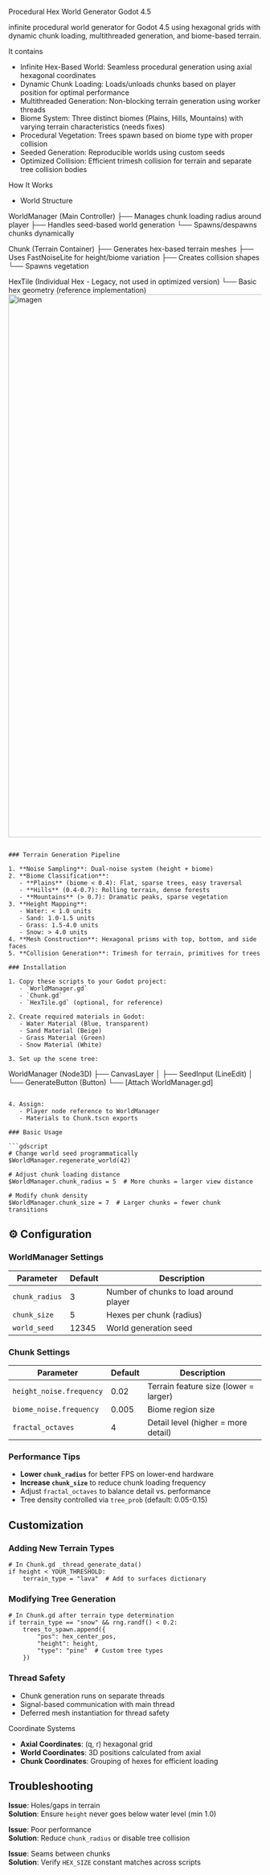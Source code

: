 Procedural Hex World Generator Godot 4.5

infinite procedural world generator for Godot 4.5 using hexagonal grids with dynamic chunk loading, multithreaded generation, and biome-based terrain.

It contains

- Infinite Hex-Based World: Seamless procedural generation using axial hexagonal coordinates
- Dynamic Chunk Loading: Loads/unloads chunks based on player position for optimal performance
- Multithreaded Generation: Non-blocking terrain generation using worker threads
- Biome System: Three distinct biomes (Plains, Hills, Mountains) with varying terrain characteristics (needs fixes)
- Procedural Vegetation: Trees spawn based on biome type with proper collision
- Seeded Generation: Reproducible worlds using custom seeds
- Optimized Collision: Efficient trimesh collision for terrain and separate tree collision bodies

How It Works

- World Structure

WorldManager (Main Controller)
    ├── Manages chunk loading radius around player
    ├── Handles seed-based world generation
    └── Spawns/despawns chunks dynamically
    
Chunk (Terrain Container)
    ├── Generates hex-based terrain meshes
    ├── Uses FastNoiseLite for height/biome variation
    ├── Creates collision shapes
    └── Spawns vegetation
    
HexTile (Individual Hex - Legacy, not used in optimized version)
    └── Basic hex geometry (reference implementation)
    <img width="1920" height="1080" alt="imagen" src="https://github.com/user-attachments/assets/b345ea17-d255-4942-af4f-4303c7b755b2" />

```

### Terrain Generation Pipeline

1. **Noise Sampling**: Dual-noise system (height + biome)
2. **Biome Classification**: 
   - **Plains** (biome < 0.4): Flat, sparse trees, easy traversal
   - **Hills** (0.4-0.7): Rolling terrain, dense forests
   - **Mountains** (> 0.7): Dramatic peaks, sparse vegetation
3. **Height Mapping**:
   - Water: < 1.0 units
   - Sand: 1.0-1.5 units
   - Grass: 1.5-4.0 units
   - Snow: > 4.0 units
4. **Mesh Construction**: Hexagonal prisms with top, bottom, and side faces
5. **Collision Generation**: Trimesh for terrain, primitives for trees

### Installation

1. Copy these scripts to your Godot project:
   - `WorldManager.gd`
   - `Chunk.gd`
   - `HexTile.gd` (optional, for reference)

2. Create required materials in Godot:
   - Water Material (Blue, transparent)
   - Sand Material (Beige)
   - Grass Material (Green)
   - Snow Material (White)

3. Set up the scene tree:
```
WorldManager (Node3D)
    ├── CanvasLayer
    │   ├── SeedInput (LineEdit)
    │   └── GenerateButton (Button)
    └── [Attach WorldManager.gd]
```

4. Assign:
   - Player node reference to WorldManager
   - Materials to Chunk.tscn exports

### Basic Usage

```gdscript
# Change world seed programmatically
$WorldManager.regenerate_world(42)

# Adjust chunk loading distance
$WorldManager.chunk_radius = 5  # More chunks = larger view distance

# Modify chunk density
$WorldManager.chunk_size = 7  # Larger chunks = fewer chunk transitions
```

## ⚙️ Configuration

### WorldManager Settings

| Parameter | Default | Description |
|-----------|---------|-------------|
| `chunk_radius` | 3 | Number of chunks to load around player |
| `chunk_size` | 5 | Hexes per chunk (radius) |
| `world_seed` | 12345 | World generation seed |

### Chunk Settings

| Parameter | Default | Description |
|-----------|---------|-------------|
| `height_noise.frequency` | 0.02 | Terrain feature size (lower = larger) |
| `biome_noise.frequency` | 0.005 | Biome region size |
| `fractal_octaves` | 4 | Detail level (higher = more detail) |

### Performance Tips

- **Lower `chunk_radius`** for better FPS on lower-end hardware
- **Increase `chunk_size`** to reduce chunk loading frequency
- Adjust `fractal_octaves` to balance detail vs. performance
- Tree density controlled via `tree_prob` (default: 0.05-0.15)

## Customization

### Adding New Terrain Types

```gdscript
# In Chunk.gd _thread_generate_data()
if height < YOUR_THRESHOLD:
    terrain_type = "lava"  # Add to surfaces dictionary
```

### Modifying Tree Generation

```gdscript
# In Chunk.gd after terrain type determination
if terrain_type == "snow" && rng.randf() < 0.2:
    trees_to_spawn.append({
        "pos": hex_center_pos, 
        "height": height,
        "type": "pine"  # Custom tree types
    })
```

### Thread Safety

- Chunk generation runs on separate threads
- Signal-based communication with main thread
- Deferred mesh instantiation for thread safety

Coordinate Systems

- **Axial Coordinates**: (q, r) hexagonal grid
- **World Coordinates**: 3D positions calculated from axial
- **Chunk Coordinates**: Grouping of hexes for efficient loading


## Troubleshooting

**Issue**: Holes/gaps in terrain  
**Solution**: Ensure `height` never goes below water level (min 1.0)

**Issue**: Poor performance  
**Solution**: Reduce `chunk_radius` or disable tree collision

**Issue**: Seams between chunks  
**Solution**: Verify `HEX_SIZE` constant matches across scripts
